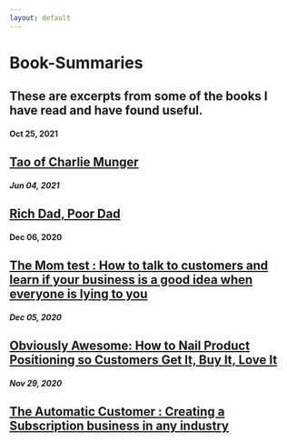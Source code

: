 ```yaml
---
layout: default
---
```


# Book-Summaries

## These are excerpts from some of the books I have read and have found useful.

#### Oct 25, 2021
## [Tao of Charlie Munger](https://www.notion.so/Tao-of-Charlie-Munger-bb4184f637e841e591ce13531e4847c4)

##### Jun 04, 2021
## [Rich Dad, Poor Dad](https://www.notion.so/Rich-Dad-Poor-Dad-e46a6fa52eab4f29898cf694f7cf63fe)

#### Dec 06, 2020
## [The Mom test : How to talk to customers and learn if your business is a good idea when everyone is lying to you](https://www.notion.so/The-Mom-Test-3f98e3c803b84e519a0c0aae55b81cd5)


##### Dec 05, 2020
## [Obviously Awesome: How to Nail Product Positioning so Customers Get It, Buy It, Love It](https://www.notion.so/Obviously-Awesome-How-to-Nail-Product-Positioning-so-Customers-Get-It-Buy-It-Love-It-b08eb90ea0064cb5853be13e09abb255)

##### Nov 29, 2020
## [The Automatic Customer : Creating a Subscription business in any industry](https://www.notion.so/The-Automatic-Customer-Creating-a-subscription-business-in-any-industry-1bd696c337ce45abb0e54df1dda70bc0)